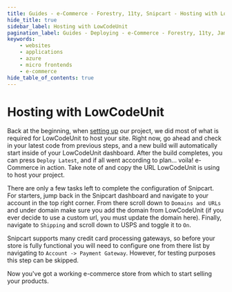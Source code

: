 ```yaml
---
title: Guides - e-Commerce - Forestry, 11ty, Snipcart - Hosting with LowCodeUnit
hide_title: true
sidebar_label: Hosting with LowCodeUnit
pagination_label: Guides - Deploying - e-Commerce - Forestry, 11ty, JamCart - Hosting with LCU
keywords:
    - websites
    - applications
    - azure
    - micro frontends
    - e-commerce
hide_table_of_contents: true
---
```


# Hosting with LowCodeUnit

Back at the beginning, when [setting up](../../../../getting-started/create-first-project) our project, we did most of what is required for LowCodeUnit to host your site. Right now, go ahead and check in your latest code from previous steps, and a new build will automatically start inside of your LowCodeUnit dashboard.  After the build completes, you can press `Deploy Latest`, and if all went according to plan... voila! e-Commerce in action.  Take note of and copy the URL LowCodeUnit is using to host your project.

There are only a few tasks left to complete the configuration of Snipcart.  For starters, jump back in the Snipcart dashboard and navigate to your account in the top right corner. From there scroll down to `Domains and URLs` and under domain make sure you add the domain from LowCodeUnit (if you ever decide to use a custom url, you must update the domain here).  Finally, navigate to `Shipping` and scroll down to USPS and toggle it to `On`.

Snipcart supports many credit card processing gateways, so before your store is fully functional you will need to configure one from there list by navigating to `Account -> Payment Gateway`. However, for testing purposes this step can be skipped.

Now you've got a working e-commerce store from which to start selling your products.

